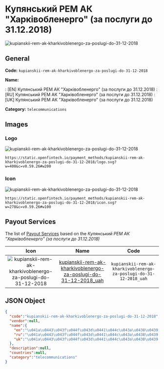 
# Купянський РЕМ АК "Харківобленерго" (за послуги до 31.12.2018) 
![kupianskii-rem-ak-kharkivoblenergo-za-poslugi-do-31-12-2018](https://static.openfintech.io/payment_methods/kupianskii-rem-ak-kharkivoblenergo-za-poslugi-do-31-12-2018/logo.svg?w=400&c=v0.59.26#w200)  

## General 
**Code:** `kupianskii-rem-ak-kharkivoblenergo-za-poslugi-do-31-12-2018` 
 
**Name:** 
 
:	[EN] Купянський РЕМ АК "Харківобленерго" (за послуги до 31.12.2018) 
:	[RU] Купянський РЕМ АК "Харківобленерго" (за послуги до 31.12.2018) 
:	[UK] Купянський РЕМ АК "Харківобленерго" (за послуги до 31.12.2018) 
 
**Category:** `telecommunications` 
 

## Images 

### Logo 
![kupianskii-rem-ak-kharkivoblenergo-za-poslugi-do-31-12-2018](https://static.openfintech.io/payment_methods/kupianskii-rem-ak-kharkivoblenergo-za-poslugi-do-31-12-2018/logo.svg?w=400&c=v0.59.26#w200)  

```
https://static.openfintech.io/payment_methods/kupianskii-rem-ak-kharkivoblenergo-za-poslugi-do-31-12-2018/logo.svg?w=400&c=v0.59.26#w200
```  

### Icon 
![kupianskii-rem-ak-kharkivoblenergo-za-poslugi-do-31-12-2018](https://static.openfintech.io/payment_methods/kupianskii-rem-ak-kharkivoblenergo-za-poslugi-do-31-12-2018/icon.svg?w=278&c=v0.59.26#w100)  

```
https://static.openfintech.io/payment_methods/kupianskii-rem-ak-kharkivoblenergo-za-poslugi-do-31-12-2018/icon.svg?w=278&c=v0.59.26#w100
```  

## Payout Services 
 
The list of [Payout Services](/payout-services/) based on the _Купянський РЕМ АК "Харківобленерго" (за послуги до 31.12.2018)_ 

|Icon|Name|Code| 
|:---:|:---:|:---:| 
|![kupianskii-rem-ak-kharkivoblenergo-za-poslugi-do-31-12-2018](https://static.openfintech.io/payout_methods/kupianskii-rem-ak-kharkivoblenergo-za-poslugi-do-31-12-2018/icon.svg?w=278&c=v0.59.26#w40) |[kupianskii-rem-ak-kharkivoblenergo-za-poslugi-do-31-12-2018_uah](/payout-services/kupianskii-rem-ak-kharkivoblenergo-za-poslugi-do-31-12-2018_uah/)|`kupianskii-rem-ak-kharkivoblenergo-za-poslugi-do-31-12-2018_uah`| 
 

## JSON Object 

```json
{
  "code":"kupianskii-rem-ak-kharkivoblenergo-za-poslugi-do-31-12-2018",
  "vendor":null,
  "name":{
    "en":"\u041a\u0443\u043f\u044f\u043d\u0441\u044c\u043a\u0438\u0439 \u0420\u0415\u041c \u0410\u041a \"\u0425\u0430\u0440\u043a\u0456\u0432\u043e\u0431\u043b\u0435\u043d\u0435\u0440\u0433\u043e\" (\u0437\u0430 \u043f\u043e\u0441\u043b\u0443\u0433\u0438 \u0434\u043e 31.12.2018)",
    "ru":"\u041a\u0443\u043f\u044f\u043d\u0441\u044c\u043a\u0438\u0439 \u0420\u0415\u041c \u0410\u041a \"\u0425\u0430\u0440\u043a\u0456\u0432\u043e\u0431\u043b\u0435\u043d\u0435\u0440\u0433\u043e\" (\u0437\u0430 \u043f\u043e\u0441\u043b\u0443\u0433\u0438 \u0434\u043e 31.12.2018)",
    "uk":"\u041a\u0443\u043f\u044f\u043d\u0441\u044c\u043a\u0438\u0439 \u0420\u0415\u041c \u0410\u041a \"\u0425\u0430\u0440\u043a\u0456\u0432\u043e\u0431\u043b\u0435\u043d\u0435\u0440\u0433\u043e\" (\u0437\u0430 \u043f\u043e\u0441\u043b\u0443\u0433\u0438 \u0434\u043e 31.12.2018)"
  },
  "description":null,
  "countries":null,
  "category":"telecommunications"
}
```  
